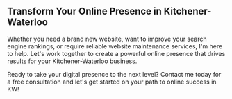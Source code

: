 ## Transform Your Online Presence in Kitchener-Waterloo

Whether you need a brand new website, want to improve your search engine rankings, or require reliable website maintenance services, I'm here to help. Let's work together to create a powerful online presence that drives results for your Kitchener-Waterloo business.

Ready to take your digital presence to the next level? Contact me today for a free consultation and let's get started on your path to online success in KW!
